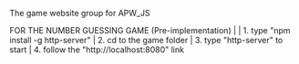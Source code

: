 The game website group for APW_JS

FOR THE NUMBER GUESSING GAME (Pre-implementation)
| 
| 1. type "npm install -g http-server" 
| 2. cd to the game folder
| 3. type "http-server" to start
| 4. follow the "http://localhost:8080" link

